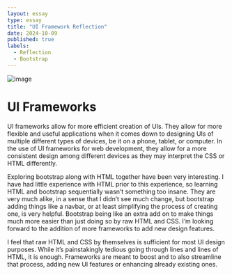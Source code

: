 ```yaml
---
layout: essay
type: essay
title: "UI Framework Reflection"
date: 2024-10-09
published: true
labels:
  - Reflection
  - Bootstrap
---
```

![image]([https://www.google.com/url?sa=i&url=https%3A%2F%2Fclassic.yarnpkg.com%2Fen%2Fpackage%2Fbootstrap-icons&psig=AOvVaw2uIOqjn32D3oFPgmald5Cl&ust=1728637523496000&source=images&cd=vfe&opi=89978449&ved=0CBQQjRxqFwoTCKjmwt26g4kDFQAAAAAdAAAAABAE](https://getbootstrap.com/docs/5.2/assets/brand/bootstrap-logo-shadow.png))
<body>
  <h1>UI Frameworks</h1>
  <p>
UI frameworks allow for more efficient creation of UIs. They allow for more flexible and useful applications when it comes down to designing UIs of multiple different types of devices, be it on a phone, tablet, or computer. In the use of UI frameworks for web development, they allow for a more consistent design among different devices as they may interpret the CSS or HTML differently.
  </p>
  <p>
    Exploring bootstrap along with HTML together have been very interesting. I have had little experience with HTML prior to this experience, so learning HTML and bootstrap sequentially wasn’t something too insane. They are very much alike, in a sense that I didn’t see much change, but bootstrap adding things like a navbar, or at least simplifying the process of creating one, is very helpful. Bootstrap being like an extra add on to make things much more easier than just doing so by raw HTML and CSS. I’m looking forward to the addition of more frameworks to add new design features. 
  </p>
  <p>
    I feel that raw HTML and CSS by themselves is sufficient for most UI design purposes. While it’s painstakingly tedious going through lines and lines of HTML, it is enough. Frameworks are meant to boost and to also streamline that process, adding new UI features or enhancing already existing ones.  
  </p>
</body>
